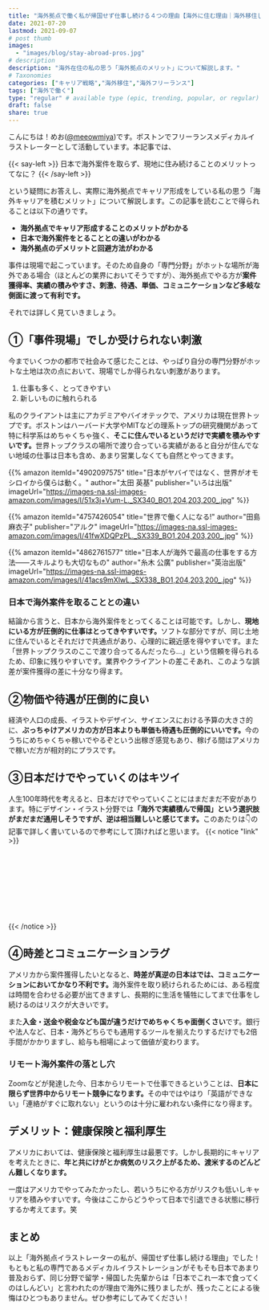 ```yaml
---
title: "海外拠点で働く私が帰国せず仕事し続ける４つの理由【海外に住む理由｜海外移住してよかったこと｜海外案件と国内案件の違い】"
date: 2021-07-20
lastmod: 2021-09-07
# post thumb
images:
  - "images/blog/stay-abroad-pros.jpg"
# description
description: "海外在住の私の思う「海外拠点のメリット」について解説します。"
# Taxonomies
categories: ["キャリア戦略","海外移住","海外フリーランス"]
tags: ["海外で働く"]
type: "regular" # available type (epic, trending, popular, or regular)
draft: false
share: true
---
```


こんにちは！めお(<u><a href="https://twitter.com/meeowmiya" target="_blank">@meeowmiya</a></u>)です。ボストンでフリーランスメディカルイラストレーターとして活動しています。本記事では、

{{< say-left >}}
日本で海外案件を取らず、現地に住み続けることのメリットってなに？
{{< /say-left >}}

という疑問にお答えし、実際に海外拠点でキャリア形成をしている私の思う「海外キャリアを積むメリット」について解説します。この記事を読むことで得られることは以下の通りです。


* **海外拠点でキャリア形成することのメリットがわかる**
* **日本で海外案件をとることとの違いがわかる**
* **海外拠点のデメリットと回避方法がわかる**


事件は現場で起こっています。そのため自身の「専門分野」がホットな場所が海外である場合（ほとんどの業界においてそうですが）、海外拠点でやる方が<span class="keiko-red">**案件獲得率、実績の積みやすさ、刺激、待遇、単価、コミュニケーションなど多岐な側面に渡って有利です。**</span>

それでは詳しく見ていきましょう。


## ①「事件現場」でしか受けられない刺激

今までいくつかの都市で社会みて感じたことは、やっぱり自分の専門分野がホットな土地は次の点において、現場でしか得られない刺激があります。

1. 仕事も多く、とってきやすい
2. 新しいものに触れられる

私のクライアントは主にアカデミアやバイオテックで、アメリカは現在世界トップです。ボストンはハーバード大学やMITなどの理系トップの研究機関があって特に科学系はめちゃくちゃ強く、<span class="keiko-red">**そこに住んでいるというだけで実績を積みやすいです。**</span>世界トップクラスの場所で渡り合っている実績があると自分が住んでない地域の仕事は日本も含め、あまり営業しなくても自然とやってきます。

{{% amazon 
  itemId="4902097575"
  title="日本がヤバイではなく、世界がオモシロイから僕らは動く。"
  author="太田 英基"
  publisher="いろは出版"
  imageUrl="https://images-na.ssl-images-amazon.com/images/I/51x3j+Vum-L._SX340_BO1,204,203,200_.jpg"
%}}

{{% amazon 
  itemId="4757426054"
  title="世界で働く人になる!"
  author="田島 麻衣子"
  publisher="アルク"
  imageUrl="https://images-na.ssl-images-amazon.com/images/I/41fwXDQPzPL._SX339_BO1,204,203,200_.jpg"
%}}

{{% amazon 
  itemId="4862761577"
  title="日本人が海外で最高の仕事をする方法――スキルよりも大切なもの"
  author="糸木 公廣"
  publisher="英治出版"
  imageUrl="https://images-na.ssl-images-amazon.com/images/I/41acs9mXlwL._SX338_BO1,204,203,200_.jpg"
%}}


### 日本で海外案件を取ることとの違い

結論から言うと、日本から海外案件をとってくることは可能です。しかし、<span class="keiko-red">**現地にいる方が圧倒的に仕事はとってきやすいです。**</span>ソフトな部分ですが、同じ土地に住んでいるとそれだけで共通点があり、心理的に親近感を得やすいです。また「世界トップクラスのここで渡り合ってるんだったら…」という信頼を得られるため、印象に残りやすいです。業界やクライアントの差こそあれ、このような誤差が案件獲得の差に十分なり得ます。


## ②物価や待遇が圧倒的に良い

経済や人口の成長、イラストやデザイン、サイエンスにおける予算の大きさ的に、<span class="keiko-red">**ぶっちゃけアメリカの方が日本よりも単価も待遇も圧倒的にいいです。**</span>今のうちにめちゃくちゃ稼いでやるぞという出稼ぎ感覚もあり、稼げる間はアメリカで稼いだ方が相対的にプラスです。

## ③日本だけでやっていくのはキツイ

人生100年時代を考えると、日本だけでやっていくことにはまだまだ不安があります。特にデザイン・イラスト分野では<span class="keiko-red">**「海外で実績積んで帰国」という選択肢がまだまだ通用しそうですが、逆は相当難しいと感じてます。**</span>このあたりは👇の記事で詳しく書いているので参考にして頂ければと思います。
{{< notice "link" >}}
<div class="iframely-embed"><div class="iframely-responsive" style="height: 140px; padding-bottom: 0;"><a href="https://menglish.jp/post/career-abroad-pros/" data-iframely-url="//cdn.iframe.ly/NMV6rf0?iframe=card-small"></a></div></div><script async src="//cdn.iframe.ly/embed.js" charset="utf-8"></script>
{{< /notice >}}

## ④時差とコミュニケーションラグ

アメリカから案件獲得したいとなると、<span class="keiko-red">**時差が真逆の日本はでは、コミュニケーションにおいてかなり不利です。**</span>海外案件を取り続けられるためには、ある程度は時間を合わせる必要が出てきますし、長期的に生活を犠牲にしてまで仕事をし続けるのはリスクが大きいです。

また<span class="keiko-red">**入金・送金や税金なども国が違うだけでめちゃくちゃ面倒くさい**</span>です。銀行や法人など、日本・海外どちらでも通用するツールを揃えたりするだけでも2倍手間がかかりますし、給与も相場によって価値が変わります。

### リモート海外案件の落とし穴

Zoomなどが発達した今、日本からリモートで仕事できるということは、<span class="keiko-red">**日本に限らず世界中からリモート競争になります。**</span>その中ではやはり「英語ができない」「連絡がすぐに取れない」というのは十分に雇われない条件になり得ます。

## デメリット：健康保険と福利厚生

アメリカにおいては、健康保険と福利厚生は最悪です。しかし長期的にキャリアを考えたときに、<span class="keiko-red">**年と共にけがとか病気のリスク上がるため、渡米するのどんどん難しくなります。**</span>

一度はアメリカでやってみたかったし、若いうちにやる方がリスクも低いしキャリアを積みやすいです。今後はここからどうやって日本で引退できる状態に移行するか考えてます。笑


## まとめ

以上「海外拠点イラストレーターの私が、帰国せず仕事し続ける理由」でした！もともと私の専門であるメディカルイラストレーションがそもそも日本であまり普及おらず、同じ分野で留学・帰国した先輩からは「日本でこれ一本で食ってくのはしんどい」と言われたのが理由で海外に残りましたが、残ったことによる後悔はひとつもありません。ぜひ参考にしてみてください！